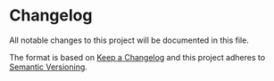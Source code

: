# Changelog

All notable changes to this project will be documented in this file.

The format is based on [Keep a Changelog][keepachangelog] and this project adheres to [Semantic Versioning][semver].

[keepachangelog]:https://keepachangelog.com/en/1.0.0/
[semver]:https://semver.org/spec/v2.0.0.html
